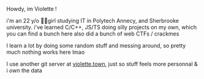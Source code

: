 Howdy, im Violette ! 

i'm an 22 y/o 🏳️‍⚧️girl studying IT in Polytech Annecy, and Sherbrooke university.
i've learned C/C++, JS/TS doing silly projects on my own, which you can find a bunch here
also did a bunch of web CTFs / crackmes

I learn a lot by doing some random stuff and messing around, so pretty much nothing works here lmao

I use another git server at [violette.town](https://git.violette.town/violette), just so stuff feels
more personnal & i *own* the data
